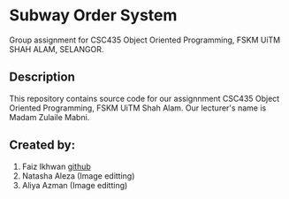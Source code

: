 # Subway Order System
Group assignment for CSC435 Object Oriented Programming, FSKM UiTM SHAH ALAM, SELANGOR.

## Description 
This repository contains source code for our assignnment 
CSC435 Object Oriented Programming, FSKM UiTM Shah Alam. 
Our lecturer's name is Madam Zulaile Mabni.

## Created by:
1.	Faiz Ikhwan [github](https://github.com/FaizIkhwan)
2.	Natasha Aleza (Image editting)
3.  Aliya Azman (Image editting)
